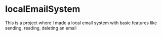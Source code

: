 # localEmailSystem
This is a project where I made a local email system with basic features like sending, reading, deleting an email
